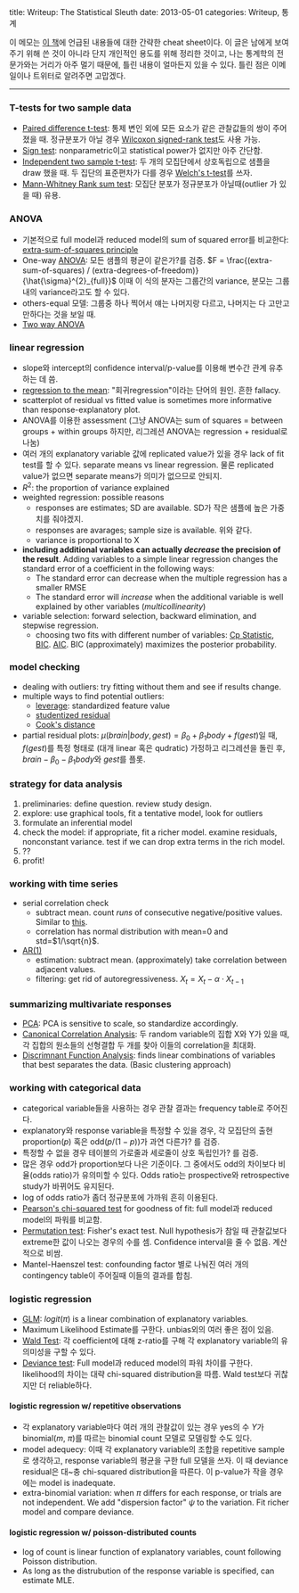 title: Writeup: The Statistical Sleuth 
date: 2013-05-01
categories: Writeup, 통계

이 메모는 [이 책](http://www.proaxis.com/~panorama/home.htm)에 언급된 내용들에 대한 간략한 cheat sheet이다. 이 글은 남에게 보여주기 위해 쓴 것이 아니라 단지 개인적인 용도를 위해 정리한 것이고, 나는 통계학의 전문가와는 거리가 아주 멀기 때문에, 틀린 내용이 얼마든지 있을 수 있다. 틀린 점은 이메일이나 트위터로 알려주면 고맙겠다.

<!-- PREVIEW_END -->

----

### T-tests for two sample data

* [Paired difference t-test](http://en.wikipedia.org/wiki/Paired_difference_test): 통제 변인 외에 모든 요소가 같은 관찰값들의 쌍이 주어졌을 때. 정규분포가 아닐 경우 [Wilcoxon signed-rank test](http://en.wikipedia.org/wiki/Wilcoxon_signed-rank_test)도 사용 가능.
* [Sign test](http://en.wikipedia.org/wiki/Sign_test): nonparametric이고 statistical power가 없지만 아주 간단함.
* [Independent two sample t-test](http://en.wikipedia.org/wiki/Student's_t-test#Independent_two-sample_t-test): 두 개의 모집단에서 상호독립으로 샘플을 draw 했을 때. 두 집단의 표준편차가 다를 경우 [Welch's t-test](http://en.wikipedia.org/wiki/Welch%27s_t_test)를 쓰자.
* [Mann-Whitney Rank sum test](http://en.wikipedia.org/wiki/Mann%E2%80%93Whitney_U): 모집단 분포가 정규분포가 아닐때(outlier 가 있을 때) 유용.

### ANOVA

* 기본적으로 full model과 reduced model의 sum of squared error를 비교한다: [extra-sum-of-squares principle](http://www.jerrydallal.com/LHSP/extra.htm)
* One-way [ANOVA](http://en.wikipedia.org/wiki/Analysis_of_variance): 모든 샘플의 평균이 같은가?를 검증. $F = \frac{(extra-sum-of-squares) / (extra-degrees-of-freedom)}{\hat{\sigma}^{2}_{full}}$ <!--_-->이때 이 식의 분자는 그룹간의 variance, 분모는 그룹 내의 variance라고도 할 수 있다.  
* others-equal 모델: 그룹중 하나 찍어서 얘는 나머지랑 다르고, 나머지는 다 고만고만하다는 것을 보일 때.
* [Two way ANOVA](http://en.wikipedia.org/wiki/Two-way_analysis_of_variance)

### linear regression

* slope와 intercept의 confidence interval/p-value를 이용해 변수간 관계 유추하는 데 씀.
* [regression to the mean](http://en.wikipedia.org/wiki/Regression_toward_the_mean): "회귀regression"이라는 단어의 원인. 흔한 fallacy.
* scatterplot of residual vs fitted value is sometimes more informative than response-explanatory plot.
* ANOVA를 이용한 assessment (그냥 ANOVA는 sum of squares = between groups + within groups 하지만, 리그레션 ANOVA는 regression + residual로 나눔)
* 여러 개의 explanatory variable 값에 replicated value가 있을 경우 lack of fit test를 할 수 있다. separate means vs linear regression. 물론 replicated value가 없으면 separate means가 의미가 없으므로 안되지.
* $R^2$: the proportion of variance explained
* weighted regression: possible reasons
	* responses are estimates; SD are available. SD가 작은 샘플에 높은 가중치를 줘야겠지.
	* responses are avarages; sample size is available. 위와 같다.
	* variance is proportional to X
* **including additional variables can actually _decrease_ the precision of the result**. Adding variables to a simple linear regression changes the standard error of a coefficient in the following ways:
	* The standard error can decrease when the multiple regression has a smaller RMSE
	* The standard error will _increase_ when the additional variable is well explained by other variables (*multicollinearity*)
* variable selection: forward selection, backward elimination, and stepwise regression.
	* choosing two fits with different number of variables: [Cp Statistic](http://en.wikipedia.org/wiki/Mallows's_Cp), [BIC](http://en.wikipedia.org/wiki/Bayesian_information_criterion). [AIC](http://en.wikipedia.org/wiki/Akaike_information_criterion). BIC (approximately) maximizes the posterior probability.

### model checking 

* dealing with outliers: try fitting without them and see if results change.
* multiple ways to find potential outliers: 
	* [leverage](http://en.wikipedia.org/wiki/Leverage_(statistics)): standardized feature value
	* [studentized residual](http://en.wikipedia.org/wiki/Studentized_residual)
	* [Cook's distance](http://en.wikipedia.org/wiki/Cook's_distance)
* partial residual plots: $\mu(brain|body,gest) = \beta_{0} + \beta_{1}body + f(gest)$일 때, $f(gest)$를 특정 형태로 (대개 linear 혹은 qudratic) 가정하고 리그레션을 돌린 후, $brain - \beta_{0} - \beta_{1}body$와 $gest$를 플롯.

### strategy for data analysis

1. preliminaries: define question. review study design.
2. explore: use graphical tools, fit a tentative model, look for outliers
3. formulate an inferential model
4. check the model: if appropriate, fit a richer model. examine residuals, nonconstant variance. test if we can drop extra terms in the rich model.
5. ??
6. profit!

### working with time series

* serial correlation check
	* subtract mean. count _runs_ of consecutive negative/positive values. Similar to [this](http://en.wikipedia.org/wiki/Wald%E2%80%93Wolfowitz_runs_test).
	* correlation has normal distribution with mean=0 and std=$1/\sqrt{n}$.
* [AR(1)](https://en.wikipedia.org/wiki/Autoregressive_model)
	* estimation: subtract mean. (approximately) take correlation between adjacent values. 
	* filtering: get rid of autoregressiveness. $X_t = X_t - \alpha \cdot X_{t-1}$

### summarizing multivariate responses

* [PCA](https://en.wikipedia.org/wiki/Principal_component_analysis): PCA is sensitive to scale, so standardize accordingly.
* [Canonical Correlation Analysis](http://en.wikipedia.org/wiki/Canonical_correlation): 두 random variable의 집합 X와 Y가 있을 때, 각 집합의 원소들의 선형결합 두 개를 찾아 이들의 correlation을 최대화.
* [Discrimnant Function Analysis](http://en.wikipedia.org/wiki/Discriminant_function_analysis): finds linear combinations of variables that best separates the data. (Basic clustering approach)

### working with categorical data

* categorical variable들을 사용하는 경우 관찰 결과는 frequency table로 주어진다.
* explanatory와 response variable을 특정할 수 있을 경우, 각 모집단의 출현 proportion($p$) 혹은 odd($p/(1-p)$)가 과연 다른가? 를 검증. 
* 특정할 수 없을 경우 테이블의 가로줄과 세로줄이 상호 독립인가? 를 검증.
* 많은 경우 odd가 proportion보다 나은 기준이다. 그 중에서도 odd의 차이보다 비율(odds ratio)가 유의미할 수 있다. Odds ratio는 prospective와 retrospective study가 바뀌어도 유지된다.
* log of odds ratio가 좀더 정규분포에 가까워 흔히 이용된다.
* [Pearson's chi-squared test](http://en.wikipedia.org/wiki/Pearson%27s_chi-squared_test) for goodness of fit: full model과 reduced model의 파워를 비교함.
* [Permutation test](http://en.wikipedia.org/wiki/Permutation_test#Permutation_tests): Fisher's exact test. Null hypothesis가 참일 때 관찰값보다 extreme한 값이 나오는 경우의 수를 셈. Confidence interval을 줄 수 없음. 계산적으로 비쌈.
* Mantel-Haenszel test: confounding factor 별로 나눠진 여러 개의 contingency table이 주어질때 이들의 결과를 합침.

### logistic regression

* [GLM](http://en.wikipedia.org/wiki/Generalized_linear_model): $logit(\pi)$ is a linear combination of explanatory variables.
* Maximum Likelihood Estimate를 구한다. unbias외의 여러 좋은 점이 있음.
* [Wald Test](http://en.wikipedia.org/wiki/Wald_test): 각 coefficient에 대해 z-ratio를 구해 각 explanatory variable의 유의미성을 구할 수 있다. 
* [Deviance test](http://en.wikipedia.org/wiki/Deviance_(statistics)): Full model과 reduced model의 파워 차이를 구한다. likelihood의 차이는 대략 chi-squared distribution을 따름. Wald test보다 귀찮지만 더 reliable하다.

#### logistic regression w/ repetitive observations

* 각 explanatory variable마다 여러 개의 관찰값이 있는 경우 yes의 수 $Y$가 binomial($m$, $\pi$)를 따르는 binomial count 모델로 모델링할 수도 있다.
* model adequecy: 이때 각 explanatory variable의 조합을 repetitive sample로 생각하고, response variable의 평균을 구한 full 모델을 쓰자. 이 때 deviance residual은 대~충 chi-squared distribution을 따른다. 이 p-value가 작을 경우에는 model is inadequate.
* extra-binomial variation: when $\pi$ differs for each response, or trials are not independent. We add "dispersion factor" $\psi$ to the variation. Fit richer model and compare deviance.

#### logistic regression w/ poisson-distributed counts

* log of count is linear function of explanatory variables, count following Poisson distribution.
* As long as the distrubution of the response variable is specified, can estimate MLE.
